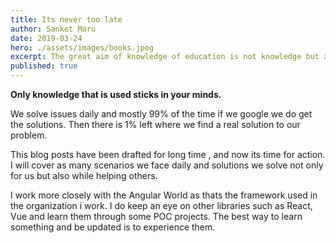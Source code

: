 ```yaml
---
title: Its never too late
author: Sanket Maru
date: 2019-03-24
hero: ./assets/images/books.jpeg
excerpt: The great aim of knowledge of education is not knowledge but action
published: true
---
```


**Only knowledge that is used sticks in your minds.** 

We solve issues daily and mostly 99% of the time if we google we do get the solutions. Then there is 1% left
where we find a real solution to our problem. 

This blog posts have been drafted for long time , and now its time for action. 
I will cover as many scenarios we face daily and solutions we solve not only for us but also while helping others. 

I work more closely with the Angular World as thats the framework used in the organization i work. 
I do keep an eye on other libraries such as React, Vue and learn them through some POC projects. 
The best way to learn something and be updated is to experience them.